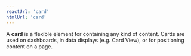 ```yaml
---
reactUrl: 'card'
htmlUrl: 'card'
---
```

A **card** is a flexible element for containing any kind of content. Cards are used on dashboards, in data displays (e.g. Card View), or for positioning content on a page. 
